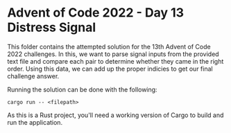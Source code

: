 # Advent of Code 2022 - Day 13 Distress Signal

This folder contains the attempted solution for the 13th Advent of Code 
2022 challenges. In this, we want to parse signal inputs from the 
provided text file and compare each pair to determine whether they came in 
the right order. Using this data, we can add up the proper indicies to 
get our final challenge answer.

Running the solution can be done with the following:

    cargo run -- <filepath>

As this is a Rust project, you'll need a working version of Cargo to 
build and run the application.
